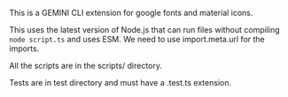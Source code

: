 This is a GEMINI CLI extension for google fonts and material icons.

This uses the latest version of Node.js that can run files without compiling `node script.ts` and uses ESM. We need to use import.meta.url for the imports.

All the scripts are in the scripts/ directory.

Tests are in test directory and must have a .test.ts extension.
